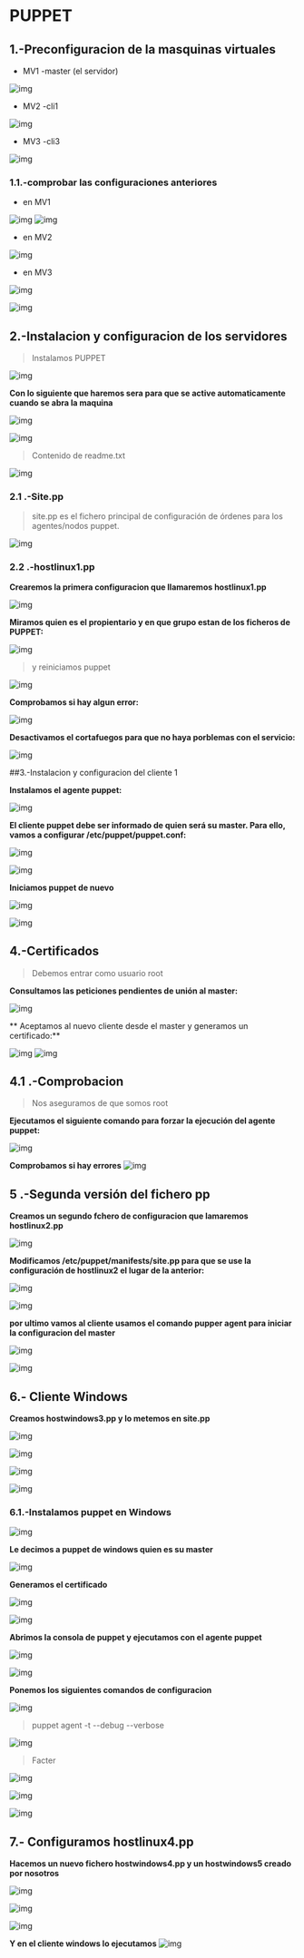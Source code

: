 # PUPPET
## 1.-Preconfiguracion de la masquinas virtuales
* MV1 -master (el servidor)

![img](./IMG/1.1.png)

* MV2 -cli1

![img](./IMG/1.2.png)
* MV3 -cli3

![img](./IMG/1.3.4.png)
### 1.1.-comprobar las configuraciones anteriores
* en MV1

![img](./IMG/1.3.1.master.png)
![img](./IMG/1.3.2.master.png)

* en MV2

![img](./IMG/1.3.3.cli1.png)

* en MV3

![img](./IMG/1.3.6.cli2.png)

![img](./IMG/1.3.7.png)
## 2.-Instalacion y configuracion de los servidores
>Instalamos PUPPET

![img](./IMG/2.0.png)

**Con lo siguiente que haremos sera para que se active automaticamente cuando se abra la maquina**

![img](./IMG/2.0.1.png)

![img](./IMG/2.0.2.png)
> Contenido de readme.txt

![img](./IMG/2.1.png)

### 2.1 .-Site.pp
>site.pp es el fichero principal de configuración de órdenes para los agentes/nodos puppet.

![img](./IMG/2.2.png)

### 2.2 .-hostlinux1.pp
**Crearemos la primera configuracion que llamaremos hostlinux1.pp**

![img](./IMG/2.3.1.png)

**Miramos  quien es el propientario y en que grupo estan de los ficheros de PUPPET:**

![img](./IMG/2.3.2.png)

> y reiniciamos puppet

![img](./IMG/2.3.3.png)

**Comprobamos si hay algun error:**

![img](./IMG/2.3.4.png)

**Desactivamos el cortafuegos para que no haya porblemas con el servicio:**

![img](./IMG/2.3.5.png)

##3.-Instalacion y configuracion del cliente 1

**Instalamos el agente puppet:**

![img](./IMG/3.0.png)

**El cliente puppet debe ser informado de quien será su master. Para ello, vamos a configurar /etc/puppet/puppet.conf:**

![img](./IMG/3.1.png)

![img](./IMG/3.2.png)

**Iniciamos puppet de nuevo**

![img](./IMG/3.3.png)

![img](./IMG/3.4.png)


## 4.-Certificados
>Debemos entrar como usuario root

**Consultamos las peticiones pendientes de unión al master:**

![img](./IMG/4.1.png)

** Aceptamos al nuevo cliente desde el master y generamos un certificado:**

![img](./IMG/4.1.2.png)
![img](./IMG/4.1.3.png)

## 4.1 .-Comprobacion
>Nos aseguramos de que somos root

**Ejecutamos el siguiente comando para forzar la ejecución del agente puppet:**

![img](./IMG/4.2.png)

**Comprobamos si hay errores**
![img](./IMG/4.2.1.png)

## 5 .-Segunda versión del fichero pp
**Creamos un segundo fchero de configuracion que lamaremos hostlinux2.pp**

![img](./IMG/5.1.png)

**Modificamos /etc/puppet/manifests/site.pp para que se use la configuración de hostlinux2 el lugar de la anterior:**

![img](./IMG/5.1.2.png)

![img](./IMG/5.1.3.png)

**por ultimo vamos al cliente usamos el comando pupper agent para iniciar la configuracion del master**

![img](./IMG/5.1.4.png)

![img](./IMG/5.1.5.png)



## 6.- Cliente Windows

**Creamos hostwindows3.pp y lo metemos en site.pp**

![img](./IMG/6.1.png)

![img](./IMG/6.1.2.png)

![img](./IMG/6.1.3.png)

![img](./IMG/6.1.4.png)

### 6.1.-Instalamos puppet en Windows
![img](./IMG/6.2.png)

**Le decimos a puppet de windows quien es su master**

![img](./IMG/6.2.1.png)

**Generamos el certificado**

![img](./IMG/6.2.3.png)

![img](./IMG/6.2.4.png)

**Abrimos la consola de puppet y ejecutamos con el agente puppet**

![img](./IMG/6.2.5.png)


![img](./IMG/6.2.6.png)

**Ponemos los siguientes comandos de configuracion**

![img](./IMG/6.2.7.png)

>puppet agent -t --debug --verbose

![img](./IMG/6.2.8.png)

>Facter

![img](./IMG/6.2.9.png)


![img](./IMG/6.2.10.png)


![img](./IMG/6.2.11.png)


## 7.- Configuramos hostlinux4.pp

**Hacemos un nuevo fichero hostwindows4.pp y un hostwindows5 creado por nosotros**

![img](./IMG/6.2.12.png)

![img](./IMG/6.2.13.png)

![img](./IMG/6.2.14.png)

**Y en el cliente windows lo ejecutamos**
![img](./IMG/6.2.15.png)

